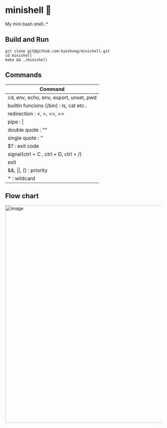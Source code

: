 # minishell 🐚

My mini bash shell..*

## Build and Run

```
git clone git@github.com:kyoshong/minishell.git
cd minishell
make && ./minishell
```

## Commands

| Command |
|---|
| cd, env, echo, env, export, unset, pwd |
| builtin funcions (/bin) :  ls, cat etc.. |
| redirection : <, >, <<, >> |
| pipe : \| |
| double quote : "" |
| single quote : '' |
| $? : exit code |
| signal(ctrl + C , ctrl + D, ctrl + /) |
| exit |
| &&, \|\|, () : priority |
| * : wildcard |
  

## Flow chart
<img width="700" alt="image" src="https://user-images.githubusercontent.com/45951630/146564355-d301cb11-b123-4992-bba9-951deb60effc.png">
